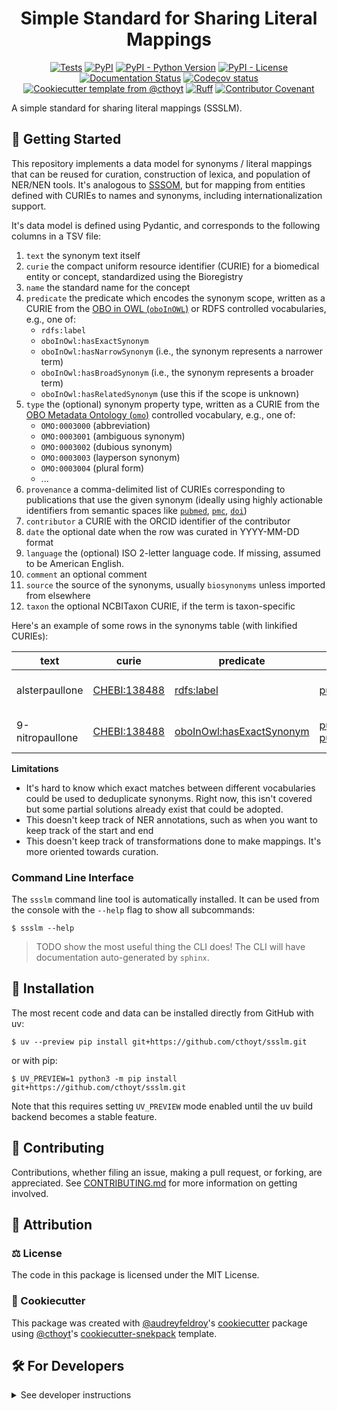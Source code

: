 <!--
<p align="center">
  <img src="https://github.com/cthoyt/ssslm/raw/main/docs/source/logo.png" height="150">
</p>
-->

<h1 align="center">
  Simple Standard for Sharing Literal Mappings
</h1>

<p align="center">
    <a href="https://github.com/cthoyt/ssslm/actions/workflows/tests.yml">
        <img alt="Tests" src="https://github.com/cthoyt/ssslm/actions/workflows/tests.yml/badge.svg" /></a>
    <a href="https://pypi.org/project/ssslm">
        <img alt="PyPI" src="https://img.shields.io/pypi/v/ssslm" /></a>
    <a href="https://pypi.org/project/ssslm">
        <img alt="PyPI - Python Version" src="https://img.shields.io/pypi/pyversions/ssslm" /></a>
    <a href="https://github.com/cthoyt/ssslm/blob/main/LICENSE">
        <img alt="PyPI - License" src="https://img.shields.io/pypi/l/ssslm" /></a>
    <a href='https://ssslm.readthedocs.io/en/latest/?badge=latest'>
        <img src='https://readthedocs.org/projects/ssslm/badge/?version=latest' alt='Documentation Status' /></a>
    <a href="https://codecov.io/gh/cthoyt/ssslm/branch/main">
        <img src="https://codecov.io/gh/cthoyt/ssslm/branch/main/graph/badge.svg" alt="Codecov status" /></a>  
    <a href="https://github.com/cthoyt/cookiecutter-python-package">
        <img alt="Cookiecutter template from @cthoyt" src="https://img.shields.io/badge/Cookiecutter-snekpack-blue" /></a>
    <a href="https://github.com/astral-sh/ruff">
        <img src="https://img.shields.io/endpoint?url=https://raw.githubusercontent.com/astral-sh/ruff/main/assets/badge/v2.json" alt="Ruff" style="max-width:100%;"></a>
    <a href="https://github.com/cthoyt/ssslm/blob/main/.github/CODE_OF_CONDUCT.md">
        <img src="https://img.shields.io/badge/Contributor%20Covenant-2.1-4baaaa.svg" alt="Contributor Covenant"/></a>
    <!-- uncomment if you archive on zenodo
    <a href="https://zenodo.org/badge/latestdoi/XXXXXX">
        <img src="https://zenodo.org/badge/XXXXXX.svg" alt="DOI"></a>
    -->
</p>

A simple standard for sharing literal mappings (SSSLM).

## 💪 Getting Started

This repository implements a data model for synonyms / literal mappings that can
be reused for curation, construction of lexica, and population of NER/NEN tools.
It's analogous to [SSSOM](https://mapping-commons.github.io/sssom/), but for
mapping from entities defined with CURIEs to names and synonyms, including
internationalization support.

It's data model is defined using Pydantic, and corresponds to the following
columns in a TSV file:

1. `text` the synonym text itself
2. `curie` the compact uniform resource identifier (CURIE) for a biomedical
   entity or concept, standardized using the Bioregistry
3. `name` the standard name for the concept
4. `predicate` the predicate which encodes the synonym scope, written as a CURIE
   from the [OBO in OWL (`oboInOWL`)](https://bioregistry.io/oio) or RDFS
   controlled vocabularies, e.g., one of:
   - `rdfs:label`
   - `oboInOwl:hasExactSynonym`
   - `oboInOwl:hasNarrowSynonym` (i.e., the synonym represents a narrower term)
   - `oboInOwl:hasBroadSynonym` (i.e., the synonym represents a broader term)
   - `oboInOwl:hasRelatedSynonym` (use this if the scope is unknown)
5. `type` the (optional) synonym property type, written as a CURIE from the
   [OBO Metadata Ontology (`omo`)](https://bioregistry.io/omo) controlled
   vocabulary, e.g., one of:
   - `OMO:0003000` (abbreviation)
   - `OMO:0003001` (ambiguous synonym)
   - `OMO:0003002` (dubious synonym)
   - `OMO:0003003` (layperson synonym)
   - `OMO:0003004` (plural form)
   - ...
6. `provenance` a comma-delimited list of CURIEs corresponding to publications
   that use the given synonym (ideally using highly actionable identifiers from
   semantic spaces like [`pubmed`](https://bioregistry.io/pubmed),
   [`pmc`](https://bioregistry.io/pmc), [`doi`](https://bioregistry.io/doi))
7. `contributor` a CURIE with the ORCID identifier of the contributor
8. `date` the optional date when the row was curated in YYYY-MM-DD format
9. `language` the (optional) ISO 2-letter language code. If missing, assumed to
   be American English.
10. `comment` an optional comment
11. `source` the source of the synonyms, usually `biosynonyms` unless imported
    from elsewhere
12. `taxon` the optional NCBITaxon CURIE, if the term is taxon-specific

Here's an example of some rows in the synonyms table (with linkified CURIEs):

| text            | curie                                               | predicate                                                                   | provenance                                                                                                           | contributor                                                                   | language |
| --------------- | --------------------------------------------------- | --------------------------------------------------------------------------- | -------------------------------------------------------------------------------------------------------------------- | ----------------------------------------------------------------------------- | -------- |
| alsterpaullone  | [CHEBI:138488](https://bioregistry.io/CHEBI:138488) | [rdfs:label](https://bioregistry.io/rdfs:label)                             | [pubmed:30655881](https://bioregistry.io/pubmed:30655881)                                                            | [orcid:0000-0003-4423-4370](https://bioregistry.io/orcid:0000-0003-4423-4370) | en       |
| 9-nitropaullone | [CHEBI:138488](https://bioregistry.io/CHEBI:138488) | [oboInOwl:hasExactSynonym](https://bioregistry.io/oboInOwl:hasExactSynonym) | [pubmed:11597333](https://bioregistry.io/pubmed:11597333), [pubmed:10911915](https://bioregistry.io/pubmed:10911915) | [orcid:0000-0003-4423-4370](https://bioregistry.io/orcid:0000-0003-4423-4370) | en       |

**Limitations**

- It's hard to know which exact matches between different vocabularies could be
  used to deduplicate synonyms. Right now, this isn't covered but some partial
  solutions already exist that could be adopted.
- This doesn't keep track of NER annotations, such as when you want to keep
  track of the start and end
- This doesn't keep track of transformations done to make mappings. It's more
  oriented towards curation.

### Command Line Interface

The `ssslm` command line tool is automatically installed. It can be used from
the console with the `--help` flag to show all subcommands:

```console
$ ssslm --help
```

> TODO show the most useful thing the CLI does! The CLI will have documentation
> auto-generated by `sphinx`.

## 🚀 Installation

<!-- Uncomment this section after your first ``tox -e finish``
The most recent release can be installed from
[PyPI](https://pypi.org/project/ssslm/) with uv:

```console
$ uv pip install ssslm
```

or with pip:

```console
$ python3 -m pip install ssslm
```
-->

The most recent code and data can be installed directly from GitHub with uv:

```console
$ uv --preview pip install git+https://github.com/cthoyt/ssslm.git
```

or with pip:

```console
$ UV_PREVIEW=1 python3 -m pip install git+https://github.com/cthoyt/ssslm.git
```

Note that this requires setting `UV_PREVIEW` mode enabled until the uv build
backend becomes a stable feature.

## 👐 Contributing

Contributions, whether filing an issue, making a pull request, or forking, are
appreciated. See
[CONTRIBUTING.md](https://github.com/cthoyt/ssslm/blob/master/.github/CONTRIBUTING.md)
for more information on getting involved.

## 👋 Attribution

### ⚖️ License

The code in this package is licensed under the MIT License.

<!--
### 📖 Citation

Citation goes here!
-->

<!--
### 🎁 Support

This project has been supported by the following organizations (in alphabetical order):

- [Biopragmatics Lab](https://biopragmatics.github.io)

-->

<!--
### 💰 Funding

This project has been supported by the following grants:

| Funding Body  | Program                                                      | Grant Number |
|---------------|--------------------------------------------------------------|--------------|
| Funder        | [Grant Name (GRANT-ACRONYM)](https://example.com/grant-link) | ABCXYZ       |
-->

### 🍪 Cookiecutter

This package was created with
[@audreyfeldroy](https://github.com/audreyfeldroy)'s
[cookiecutter](https://github.com/cookiecutter/cookiecutter) package using
[@cthoyt](https://github.com/cthoyt)'s
[cookiecutter-snekpack](https://github.com/cthoyt/cookiecutter-snekpack)
template.

## 🛠️ For Developers

<details>
  <summary>See developer instructions</summary>

The final section of the README is for if you want to get involved by making a
code contribution.

### Development Installation

To install in development mode, use the following:

```console
$ git clone git+https://github.com/cthoyt/ssslm.git
$ cd ssslm
$ uv --preview pip install -e .
```

Alternatively, install using pip:

```console
$ UV_PREVIEW=1 python3 -m pip install -e .
```

Note that this requires setting `UV_PREVIEW` mode enabled until the uv build
backend becomes a stable feature.

### Updating Package Boilerplate

This project uses `cruft` to keep boilerplate (i.e., configuration, contribution
guidelines, documentation configuration) up-to-date with the upstream
cookiecutter package. Install cruft with either `uv tool install cruft` or
`python3 -m pip install cruft` then run:

```console
$ cruft update
```

More info on Cruft's update command is available
[here](https://github.com/cruft/cruft?tab=readme-ov-file#updating-a-project).

### 🥼 Testing

After cloning the repository and installing `tox` with
`uv tool install tox --with tox-uv` or `python3 -m pip install tox tox-uv`, the
unit tests in the `tests/` folder can be run reproducibly with:

```console
$ tox -e py
```

Additionally, these tests are automatically re-run with each commit in a
[GitHub Action](https://github.com/cthoyt/ssslm/actions?query=workflow%3ATests).

### 📖 Building the Documentation

The documentation can be built locally using the following:

```console
$ git clone git+https://github.com/cthoyt/ssslm.git
$ cd ssslm
$ tox -e docs
$ open docs/build/html/index.html
```

The documentation automatically installs the package as well as the `docs` extra
specified in the [`pyproject.toml`](pyproject.toml). `sphinx` plugins like
`texext` can be added there. Additionally, they need to be added to the
`extensions` list in [`docs/source/conf.py`](docs/source/conf.py).

The documentation can be deployed to [ReadTheDocs](https://readthedocs.io) using
[this guide](https://docs.readthedocs.io/en/stable/intro/import-guide.html). The
[`.readthedocs.yml`](.readthedocs.yml) YAML file contains all the configuration
you'll need. You can also set up continuous integration on GitHub to check not
only that Sphinx can build the documentation in an isolated environment (i.e.,
with `tox -e docs-test`) but also that
[ReadTheDocs can build it too](https://docs.readthedocs.io/en/stable/pull-requests.html).

#### Configuring ReadTheDocs

1. Log in to ReadTheDocs with your GitHub account to install the integration at
   https://readthedocs.org/accounts/login/?next=/dashboard/
2. Import your project by navigating to https://readthedocs.org/dashboard/import
   then clicking the plus icon next to your repository
3. You can rename the repository on the next screen using a more stylized name
   (i.e., with spaces and capital letters)
4. Click next, and you're good to go!

### 📦 Making a Release

#### Configuring Zenodo

[Zenodo](https://zenodo.org) is a long-term archival system that assigns a DOI
to each release of your package.

1. Log in to Zenodo via GitHub with this link:
   https://zenodo.org/oauth/login/github/?next=%2F. This brings you to a page
   that lists all of your organizations and asks you to approve installing the
   Zenodo app on GitHub. Click "grant" next to any organizations you want to
   enable the integration for, then click the big green "approve" button. This
   step only needs to be done once.
2. Navigate to https://zenodo.org/account/settings/github/, which lists all of
   your GitHub repositories (both in your username and any organizations you
   enabled). Click the on/off toggle for any relevant repositories. When you
   make a new repository, you'll have to come back to this

After these steps, you're ready to go! After you make "release" on GitHub (steps
for this are below), you can navigate to
https://zenodo.org/account/settings/github/repository/cthoyt/ssslm to see the
DOI for the release and link to the Zenodo record for it.

#### Registering with the Python Package Index (PyPI)

You only have to do the following steps once.

1. Register for an account on the
   [Python Package Index (PyPI)](https://pypi.org/account/register)
2. Navigate to https://pypi.org/manage/account and make sure you have verified
   your email address. A verification email might not have been sent by default,
   so you might have to click the "options" dropdown next to your address to get
   to the "re-send verification email" button
3. 2-Factor authentication is required for PyPI since the end of 2023 (see this
   [blog post from PyPI](https://blog.pypi.org/posts/2023-05-25-securing-pypi-with-2fa/)).
   This means you have to first issue account recovery codes, then set up
   2-factor authentication
4. Issue an API token from https://pypi.org/manage/account/token

#### Configuring your machine's connection to PyPI

You have to do the following steps once per machine.

```console
$ uv tool install keyring
$ keyring set https://upload.pypi.org/legacy/ __token__
$ keyring set https://test.pypi.org/legacy/ __token__
```

Note that this deprecates previous workflows using `.pypirc`.

#### Uploading to PyPI

After installing the package in development mode and installing `tox` with
`uv tool install tox --with tox-uv` or `python3 -m pip install tox tox-uv`, run
the following from the console:

```console
$ tox -e finish
```

This script does the following:

1. Uses [bump-my-version](https://github.com/callowayproject/bump-my-version) to
   switch the version number in the `pyproject.toml`, `CITATION.cff`,
   `src/ssslm/version.py`, and [`docs/source/conf.py`](docs/source/conf.py) to
   not have the `-dev` suffix
2. Packages the code in both a tar archive and a wheel using
   [`uv build`](https://docs.astral.sh/uv/guides/publish/#building-your-package)
3. Uploads to PyPI using
   [`uv publish`](https://docs.astral.sh/uv/guides/publish/#publishing-your-package).
4. Push to GitHub. You'll need to make a release going with the commit where the
   version was bumped.
5. Bump the version to the next patch. If you made big changes and want to bump
   the version by minor, you can use `tox -e bumpversion -- minor` after.

#### Releasing on GitHub

1. Navigate to https://github.com/cthoyt/ssslm/releases/new to draft a new
   release
2. Click the "Choose a Tag" dropdown and select the tag corresponding to the
   release you just made
3. Click the "Generate Release Notes" button to get a quick outline of recent
   changes. Modify the title and description as you see fit
4. Click the big green "Publish Release" button

This will trigger Zenodo to assign a DOI to your release as well.

</details>
